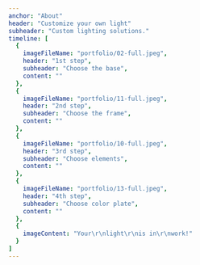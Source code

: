 ```yaml
---
anchor: "About"
header: "Customize your own light"
subheader: "Custom lighting solutions."
timeline: [
  {
    imageFileName: "portfolio/02-full.jpeg",
    header: "1st step",
    subheader: "Choose the base",
    content: ""
  },
  {
    imageFileName: "portfolio/11-full.jpeg",
    header: "2nd step",
    subheader: "Choose the frame",
    content: ""
  },
  {
    imageFileName: "portfolio/10-full.jpeg",
    header: "3rd step",
    subheader: "Choose elements",
    content: ""
  },
  {
    imageFileName: "portfolio/13-full.jpeg",
    header: "4th step",
    subheader: "Choose color plate",
    content: ""
  },
  {
    imageContent: "Your\r\nlight\r\nis in\r\nwork!"
  }
]
---
```


